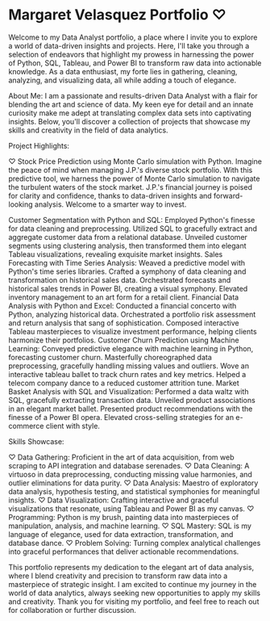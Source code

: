 # Margaret Velasquez Portfolio ♡

Welcome to my Data Analyst portfolio, a place where I invite you to explore a world of data-driven insights and projects. Here, I'll take you through a selection of endeavors that highlight my prowess in harnessing the power of Python, SQL, Tableau, and Power BI to transform raw data into actionable knowledge. As a data enthusiast, my forte lies in gathering, cleaning, analyzing, and visualizing data, all while adding a touch of elegance.

About Me:
I am a passionate and results-driven Data Analyst with a flair for blending the art and science of data. My keen eye for detail and an innate curiosity make me adept at translating complex data sets into captivating insights. Below, you'll discover a collection of projects that showcase my skills and creativity in the field of data analytics.

Project Highlights:
 
♡ Stock Price Prediction using Monte Carlo simulation with Python. Imagine the peace of mind when managing J.P.'s diverse stock portfolio. With this predictive tool, we harness the power of Monte Carlo simulation to navigate the turbulent waters of the stock market. J.P.'s financial journey is poised for clarity and confidence, thanks to data-driven insights and forward-looking analysis. Welcome to a smarter way to invest.

Customer Segmentation with Python and SQL:
Employed Python's finesse for data cleaning and preprocessing.
Utilized SQL to gracefully extract and aggregate customer data from a relational database.
Unveiled customer segments using clustering analysis, then transformed them into elegant Tableau visualizations, revealing exquisite market insights.
Sales Forecasting with Time Series Analysis:
Weaved a predictive model with Python's time series libraries.
Crafted a symphony of data cleaning and transformation on historical sales data.
Orchestrated forecasts and historical sales trends in Power BI, creating a visual symphony.
Elevated inventory management to an art form for a retail client.
Financial Data Analysis with Python and Excel:
Conducted a financial concerto with Python, analyzing historical data.
Orchestrated a portfolio risk assessment and return analysis that sang of sophistication.
Composed interactive Tableau masterpieces to visualize investment performance, helping clients harmonize their portfolios.
Customer Churn Prediction using Machine Learning:
Conveyed predictive elegance with machine learning in Python, forecasting customer churn.
Masterfully choreographed data preprocessing, gracefully handling missing values and outliers.
Wove an interactive tableau ballet to track churn rates and key metrics.
Helped a telecom company dance to a reduced customer attrition tune.
Market Basket Analysis with SQL and Visualization:
Performed a data waltz with SQL, gracefully extracting transaction data.
Unveiled product associations in an elegant market ballet.
Presented product recommendations with the finesse of a Power BI opera.
Elevated cross-selling strategies for an e-commerce client with style.

Skills Showcase:

♡ Data Gathering: Proficient in the art of data acquisition, from web scraping to API integration and database serenades.
♡ Data Cleaning: A virtuoso in data preprocessing, conducting missing value harmonies, and outlier eliminations for data purity.
♡ Data Analysis: Maestro of exploratory data analysis, hypothesis testing, and statistical symphonies for meaningful insights.
♡ Data Visualization: Crafting interactive and graceful visualizations that resonate, using Tableau and Power BI as my canvas.
♡ Programming: Python is my brush, painting data into masterpieces of manipulation, analysis, and machine learning.
♡ SQL Mastery: SQL is my language of elegance, used for data extraction, transformation, and database dance.
♡ Problem Solving: Turning complex analytical challenges into graceful performances that deliver actionable recommendations.

This portfolio represents my dedication to the elegant art of data analysis, where I blend creativity and precision to transform raw data into a masterpiece of strategic insight. I am excited to continue my journey in the world of data analytics, always seeking new opportunities to apply my skills and creativity. Thank you for visiting my portfolio, and feel free to reach out for collaboration or further discussion.
